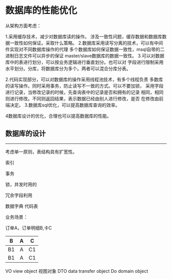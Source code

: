 # 数据库的性能优化
从架构方面考虑：

1.采用缓存技术，减少对数据库读的操作。
涉及一致性问题，缓存数据和数据库数据一致性如何保证。采取什么策略。
2.数据库采用读写分离的技术，可以有中间件实现对不同数据库操作的代理
多个数据库如何保证数据一致性，msql自带的二进制日志文件可以异步的保证
master/slave数据库的数据一致性。
3.可以对数据库中的表进行划分，可以按业务逻辑进行垂直划分。也可以对
字段进行限制采用水平划分。分库，将数据库分为多个。两者可以混合分库分表。

2.代码实现部分，可以对数据库的操作采用线程池技术，有多个线程负责
多数库的读写操作。同时采用事务，防止读写不一致的方式。可以不要加锁，
采用字段进行记录，当修改记录的时候，先查询表中的记录是否和拥有的记录
相同，相同则进行修改。不同则返回结果，表示数据已经由别人进行修改，是否
在修改由前端决定。
3.数据库sql优化，可以提高数据库查询的效率。

4数据库设计的优化，合理也可以提高数据库的性能。

## 数据库的设计

---
考虑单一原则，表结构具有扩宽性。

索引

事务

锁，并发时用的

冗余字段利用

数据字典 代码表

业务场景：

订单A，订单明细B,卡C

|B|A|C|
|--|:--:|--|
|B1|A|C1|
|B1|A|C1|

VO view object 视图对象
DTO data transfer object
Do domain object




